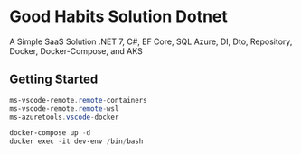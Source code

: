 # Good Habits Solution Dotnet

A Simple SaaS Solution .NET 7, C#, EF Core, SQL Azure, DI, Dto, Repository, Docker, Docker-Compose, and AKS

## Getting Started

```powershell
ms-vscode-remote.remote-containers
ms-vscode-remote.remote-wsl
ms-azuretools.vscode-docker

docker-compose up -d
docker exec -it dev-env /bin/bash
```
